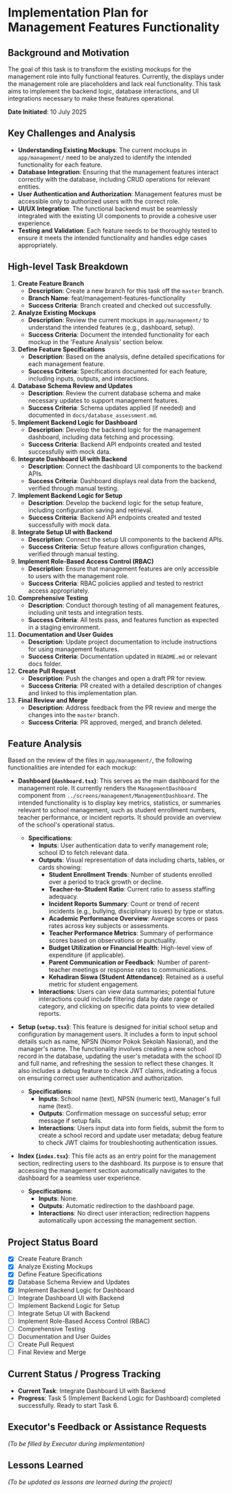 # Implementation Plan for Management Features Functionality

## Background and Motivation
The goal of this task is to transform the existing mockups for the management role into fully functional features. Currently, the displays under the management role are placeholders and lack real functionality. This task aims to implement the backend logic, database interactions, and UI integrations necessary to make these features operational.

**Date Initiated**: 10 July 2025

## Key Challenges and Analysis
- **Understanding Existing Mockups**: The current mockups in `app/management/` need to be analyzed to identify the intended functionality for each feature.
- **Database Integration**: Ensuring that the management features interact correctly with the database, including CRUD operations for relevant entities.
- **User Authentication and Authorization**: Management features must be accessible only to authorized users with the correct role.
- **UI/UX Integration**: The functional backend must be seamlessly integrated with the existing UI components to provide a cohesive user experience.
- **Testing and Validation**: Each feature needs to be thoroughly tested to ensure it meets the intended functionality and handles edge cases appropriately.

## High-level Task Breakdown
1. **Create Feature Branch**
   - **Description**: Create a new branch for this task off the `master` branch.
   - **Branch Name**: feat/management-features-functionality
   - **Success Criteria**: Branch created and checked out successfully.
2. **Analyze Existing Mockups**
   - **Description**: Review the current mockups in `app/management/` to understand the intended features (e.g., dashboard, setup).
   - **Success Criteria**: Document the intended functionality for each mockup in the 'Feature Analysis' section below.
3. **Define Feature Specifications**
   - **Description**: Based on the analysis, define detailed specifications for each management feature.
   - **Success Criteria**: Specifications documented for each feature, including inputs, outputs, and interactions.
4. **Database Schema Review and Updates**
   - **Description**: Review the current database schema and make necessary updates to support management features.
   - **Success Criteria**: Schema updates applied (if needed) and documented in `docs/database_assessment.md`.
5. **Implement Backend Logic for Dashboard**
   - **Description**: Develop the backend logic for the management dashboard, including data fetching and processing.
   - **Success Criteria**: Backend API endpoints created and tested successfully with mock data.
6. **Integrate Dashboard UI with Backend**
   - **Description**: Connect the dashboard UI components to the backend APIs.
   - **Success Criteria**: Dashboard displays real data from the backend, verified through manual testing.
7. **Implement Backend Logic for Setup**
   - **Description**: Develop the backend logic for the setup feature, including configuration saving and retrieval.
   - **Success Criteria**: Backend API endpoints created and tested successfully with mock data.
8. **Integrate Setup UI with Backend**
   - **Description**: Connect the setup UI components to the backend APIs.
   - **Success Criteria**: Setup feature allows configuration changes, verified through manual testing.
9. **Implement Role-Based Access Control (RBAC)**
   - **Description**: Ensure that management features are only accessible to users with the management role.
   - **Success Criteria**: RBAC policies applied and tested to restrict access appropriately.
10. **Comprehensive Testing**
    - **Description**: Conduct thorough testing of all management features, including unit tests and integration tests.
    - **Success Criteria**: All tests pass, and features function as expected in a staging environment.
11. **Documentation and User Guides**
    - **Description**: Update project documentation to include instructions for using management features.
    - **Success Criteria**: Documentation updated in `README.md` or relevant docs folder.
12. **Create Pull Request**
    - **Description**: Push the changes and open a draft PR for review.
    - **Success Criteria**: PR created with a detailed description of changes and linked to this implementation plan.
13. **Final Review and Merge**
    - **Description**: Address feedback from the PR review and merge the changes into the `master` branch.
    - **Success Criteria**: PR approved, merged, and branch deleted.

## Feature Analysis
Based on the review of the files in `app/management/`, the following functionalities are intended for each mockup:

- **Dashboard (`dashboard.tsx`)**: This serves as the main dashboard for the management role. It currently renders the `ManagementDashboard` component from `../screens/management/ManagementDashboard`. The intended functionality is to display key metrics, statistics, or summaries relevant to school management, such as student enrollment numbers, teacher performance, or incident reports. It should provide an overview of the school's operational status.
  - **Specifications**:
    - **Inputs**: User authentication data to verify management role; school ID to fetch relevant data.
    - **Outputs**: Visual representation of data including charts, tables, or cards showing:
      - **Student Enrollment Trends**: Number of students enrolled over a period to track growth or decline.
      - **Teacher-to-Student Ratio**: Current ratio to assess staffing adequacy.
      - **Incident Reports Summary**: Count or trend of recent incidents (e.g., bullying, disciplinary issues) by type or status.
      - **Academic Performance Overview**: Average scores or pass rates across key subjects or assessments.
      - **Teacher Performance Metrics**: Summary of performance scores based on observations or punctuality.
      - **Budget Utilization or Financial Health**: High-level view of expenditure (if applicable).
      - **Parent Communication or Feedback**: Number of parent-teacher meetings or response rates to communications.
      - **Kehadiran Siswa (Student Attendance)**: Retained as a useful metric for student engagement.
    - **Interactions**: Users can view data summaries; potential future interactions could include filtering data by date range or category, and clicking on specific data points to view detailed reports.

- **Setup (`setup.tsx`)**: This feature is designed for initial school setup and configuration by management users. It includes a form to input school details such as name, NPSN (Nomor Pokok Sekolah Nasional), and the manager's name. The functionality involves creating a new school record in the database, updating the user's metadata with the school ID and full name, and refreshing the session to reflect these changes. It also includes a debug feature to check JWT claims, indicating a focus on ensuring correct user authentication and authorization.
  - **Specifications**:
    - **Inputs**: School name (text), NPSN (numeric text), Manager's full name (text).
    - **Outputs**: Confirmation message on successful setup; error message if setup fails.
    - **Interactions**: Users input data into form fields, submit the form to create a school record and update user metadata; debug feature to check JWT claims for troubleshooting authentication issues.

- **Index (`index.tsx`)**: This file acts as an entry point for the management section, redirecting users to the dashboard. Its purpose is to ensure that accessing the management section automatically navigates to the dashboard for a seamless user experience.
  - **Specifications**:
    - **Inputs**: None.
    - **Outputs**: Automatic redirection to the dashboard page.
    - **Interactions**: No direct user interaction; redirection happens automatically upon accessing the management section.

## Project Status Board
- [x] Create Feature Branch
- [x] Analyze Existing Mockups
- [x] Define Feature Specifications
- [x] Database Schema Review and Updates
- [x] Implement Backend Logic for Dashboard
- [ ] Integrate Dashboard UI with Backend
- [ ] Implement Backend Logic for Setup
- [ ] Integrate Setup UI with Backend
- [ ] Implement Role-Based Access Control (RBAC)
- [ ] Comprehensive Testing
- [ ] Documentation and User Guides
- [ ] Create Pull Request
- [ ] Final Review and Merge

## Current Status / Progress Tracking
- **Current Task**: Integrate Dashboard UI with Backend
- **Progress**: Task 5 (Implement Backend Logic for Dashboard) completed successfully. Ready to start Task 6.

## Executor's Feedback or Assistance Requests
*(To be filled by Executor during implementation)*

## Lessons Learned
*(To be updated as lessons are learned during the project)* 